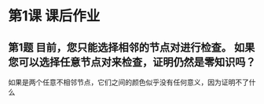 # 第1课 课后作业

## 第1题 目前，您只能选择相邻的节点对进行检查。 如果您可以选择任意节点对来检查，证明仍然是零知识吗？

如果是两个任意不相邻节点，它们之间的颜色似乎没有任何意义，因为证明不了什么
